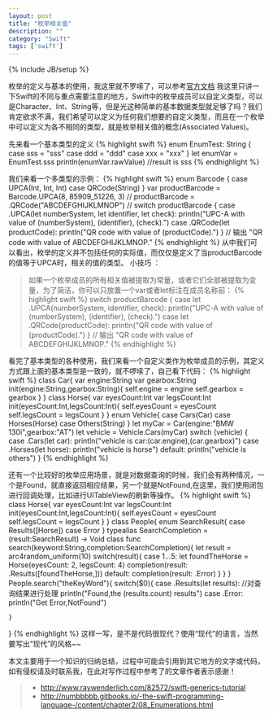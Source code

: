 ```yaml
---
layout: post
title: "枚举相关值"
description: ""
category: "Swift" 
tags: ['swift']
---
```

{% include JB/setup %}

枚举的定义与基本的使用，我这里就不罗嗦了，可以参考[官方文档](http://numbbbbb.gitbooks.io/-the-swift-programming-language-/content/chapter2/08_Enumerations.html)
我这里只讲一下Swift的不同与重点需要注意的地方，Swift中的枚举成员可以自定义类型，可以是Character、Int、String等，但是光这种简单的基本数据类型就足够了吗？我们肯定欲求不满，我们希望可以定义为任何我们想要的自定义类型，而且在一个枚举中可以定义为各不相同的类型，就是枚举相关值的概念(Associated Values)。

<!--more-->
先来看一个基本类型的定义
{% highlight swift %}
enum EnumTest: String {
    case sss = "sss"
    case ddd = "ddd"
    case xxx = "xxx"
}
let enumVar = EnumTest.sss
println(enumVar.rawValue)
//result is sss
{% endhighlight %}

我们来看一个多类型的示例：
{% highlight swift %}
enum Barcode {
  case UPCA(Int, Int, Int)
  case QRCode(String)
}
var productBarcode = Barcode.UPCA(8, 85909_51226, 3)
//
productBarcode = .QRCode("ABCDEFGHIJKLMNOP")
//
switch productBarcode {
case .UPCA(let numberSystem, let identifier, let check):
    println("UPC-A with value of \(numberSystem), \(identifier), \(check).")
case .QRCode(let productCode):
    println("QR code with value of \(productCode).")
}
// 输出 "QR code with value of ABCDEFGHIJKLMNOP.”
{% endhighlight %}
从中我们可以看出，枚举的定义并不包括任何的实际值，而仅仅是定义了当productBarcode的值等于UPCA时，相关的值的类型。
小技巧 ：

> 如果一个枚举成员的所有相关值被提取为常量，或者它们全部被提取为变量，为了简洁，你可以只放置一个var或者let标注在成员名称前：
	{% highlight swift %}
switch productBarcode {
case let .UPCA(numberSystem, identifier, check):
    println("UPC-A with value of \(numberSystem), \(identifier), \(check).")
case let .QRCode(productCode):
    println("QR code with value of \(productCode).")
}
// 输出 "QR code with value of ABCDEFGHIJKLMNOP."
{% endhighlight %}

看完了基本类型的各种使用，我们来看一个自定义类作为枚举成员的示例，其定义方式跟上面的基本类型是一致的，就不啰嗦了，自己看下代码：
{% highlight swift %}
class Car{
    var engine:String
    var gearbox:String
    init(engine:String,gearbox:String){
        self.engine = engine
        self.gearbox = gearbox
    }
}
class Horse{
    var eyesCount:Int
    var legsCount:Int
    init(eyesCount:Int,legsCount:Int){
        self.eyesCount = eyesCount
        self.legsCount = legsCount
    }
}
enum Vehicle{
    case Cars(Car)
    case Horses(Horse)
    case Others(String)
}
let myCar = Car(engine:"BMW 130i",gearbox:"AT")
let vehicle = Vehicle.Cars(myCar)
switch (vehicle) {
    case .Cars(let car):
        println("vehicle is car:\(car.engine),\(car.gearbox)")
    case .Horses(let horse):
        println("vehicle is horse")
    default:
        println("vehicle is others")
}
{% endhighlight %}

还有一个比较好的枚举应用场景，就是对数据查询的时候，我们会有两种情况，一个是Found，就直接返回相应结果，另一个就是NotFound,在这里，我们使用闭包进行回调处理，比如进行UITableView的刷新等操作。
{% highlight swift %}
class Horse{
    var eyesCount:Int
    var legsCount:Int
    init(eyesCount:Int,legsCount:Int){
        self.eyesCount = eyesCount
        self.legsCount = legsCount
    }
}
class People{
    enum SearchResult{
        case Results([Horse])
        case Error
    }
    typealias SearchCompletion = (result:SearchResult) -> Void
    class func search(keyword:String,completion:SearchCompletion){
        let result = arc4random_uniform(10)
        switch(result){
            case 1...5:
                let foundTheHorse = Horse(eyesCount: 2, legsCount: 4)
                completion(result: .Results([foundTheHorse,]))
            default:
                completion(result: .Error)
        }
    }
}
People.search("theKeyWord"){
    switch($0){
        case .Results(let results):
        	//对查询结果进行处理
            println("Found,the \(results.count) results")
        case .Error:
            println("Get Error,NotFound")
        
    }
}
{% endhighlight %}
这样一写，是不是代码很现代？使用“现代”的语言，当然要写出“现代”的风格~~





本文主要用于一个知识的归纳总结，过程中可能会引用到其它地方的文字或代码，如有侵权请及时联系我，在此对写作过程中参考了的文章作者表示感谢！ 

> * http://www.raywenderlich.com/82572/swift-generics-tutorial
> * http://numbbbbb.gitbooks.io/-the-swift-programming-language-/content/chapter2/08_Enumerations.html
